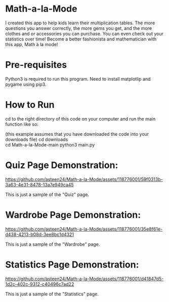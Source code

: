# Math-a-la-Mode
I created this app to help kids learn their multiplication tables. The more questions you answer correctly, the more gems you get, and the more clothes and or accessories you can purchase. You can even check out your statistics over time! Become a better fashionista and mathematician with this app, Math à la mode!

# Pre-requisites

Python3 is required to run this program.
Need to install matplotlip and pygame using pip3.

# How to Run

cd to the right directory of this code on your computer and run the main function like so:

(this example assumes that you have downloaded the code into your downloads file)
cd downloads          
cd Math-a-la-Mode-main
python3 main.py     



# Quiz Page Demonstration:

https://github.com/asteen24/Math-a-la-Mode/assets/118776001/59f0313b-3a63-4e31-8478-13a7e949ca45

This is just a sample of the "Quiz" page.



# Wardrobe Page Demonstration:


https://github.com/asteen24/Math-a-la-Mode/assets/118776001/35e8f61e-d438-4213-b08d-3ee8bc1d4321


This is just a sample of the "Wardrobe" page.



# Statistics Page Demonstration:


https://github.com/asteen24/Math-a-la-Mode/assets/118776001/d41847d5-1d2c-402c-9312-c40496c7ad22


This is just a sample of the "Statistics" page.

